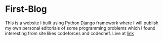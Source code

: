 # First-Blog

This is a website I built using Python Django framework where I will publish my own personal editorials of some programming problems which I found interesting from site likes codeforces and codechef.
Live at [link](https://shuvo.pythonanywhere.com)

